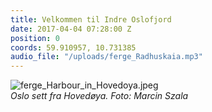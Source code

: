 ```yaml
---
title: Velkommen til Indre Oslofjord
date: 2017-04-04 07:28:00 Z
position: 0
coords: 59.910957, 10.731385
audio_file: "/uploads/ferge_Radhuskaia.mp3"
---
```


![ferge_Harbour_in_Hovedoya.jpeg](/uploads/ferge_Harbour_in_Hovedoya.jpeg)  
*Oslo sett fra Hovedøya. Foto: Marcin Szala*